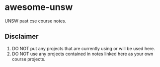 # awesome-unsw
UNSW past cse course notes.

## Disclaimer
1. DO NOT put any projects that are currently using or will be used here.
2. DO NOT use any projects contained in notes linked here as your own course projects.
